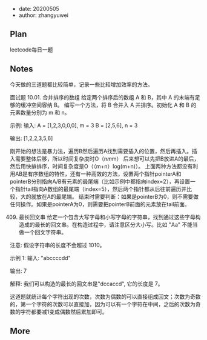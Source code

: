 - date: 20200505 
- author: zhangyuwei

## Plan
leetcode每日一题
## Notes
今天做的三道题都比较简单，记录一些比较增加效率的方法。

面试题 10.01. 合并排序的数组
给定两个排序后的数组 A 和 B，其中 A 的末端有足够的缓冲空间容纳 B。 编写一个方法，将 B 合并入 A 并排序。初始化 A 和 B 的元素数量分别为 m 和 n。

示例:
输入:
A = [1,2,3,0,0,0], m = 3
B = [2,5,6],       n = 3

输出: [1,2,2,3,5,6]

刚开始的想法是暴力法，遍历B然后遍历A找到需要插入的位置，然后再插入。插入需要整体后移，所以时间复杂度时O（n*m*m）
后来想可以先把B放进A的最后，然后用快排排序，时间复杂度是O（（m+n）log(m+n)）。
上面两种方法都没有利用AB是有序数组的特性，还有一种高效的方法，设置两个指针pointerA和pointerB分别指向A/B有元素的最尾端（比如示例中都指向index=2），再设置一个指针tail指向A数组的最尾端（index=5），然后两个指针都从后往前遍历并比较，大的就放在A的最尾端。
结束时需要判断：如果是pointerB为0，则不需要做任何操作。如果是pointerA为0，则需要把pointerB前面的元素放在tail前面。

409. 最长回文串
给定一个包含大写字母和小写字母的字符串，找到通过这些字母构造成的最长的回文串。在构造过程中，请注意区分大小写。比如 "Aa" 不能当做一个回文字符串。

注意:
假设字符串的长度不会超过 1010。

示例 1:
输入:
"abccccdd"

输出:
7

解释:
我们可以构造的最长的回文串是"dccaccd", 它的长度是 7。

这道题就统计每个字符出现的次数，次数为偶数的可以直接组成回文；次数为奇数的，第一个字符的次数可以直接加，因为可以有一个字符在中间，之后的次数为奇数的字符都要减1变成偶数然后累加即可。


## More
